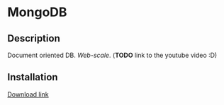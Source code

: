# MongoDB

## Description

Document oriented DB. _Web-scale_. (**TODO** link to the youtube video :D)

## Installation


[Download link](https://www.mongodb.org/)
